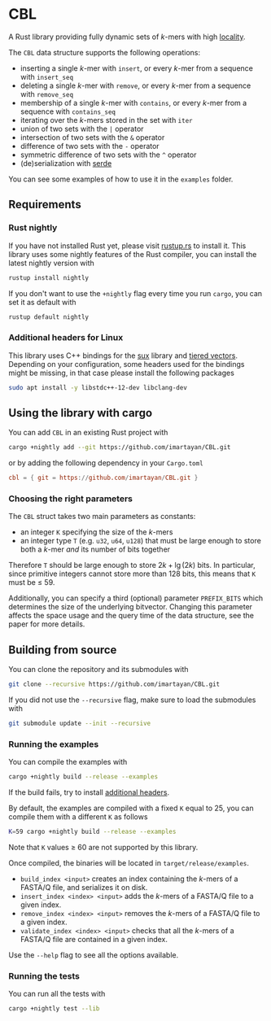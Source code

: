 # CBL

A Rust library providing fully dynamic sets of *k*-mers with high [locality](https://en.wikipedia.org/wiki/Locality_of_reference).

The `CBL` data structure supports the following operations:
- inserting a single *k*-mer with `insert`, or every *k*-mer from a sequence with `insert_seq`
- deleting a single *k*-mer with `remove`, or every *k*-mer from a sequence with `remove_seq`
- membership of a single *k*-mer with `contains`, or every *k*-mer from a sequence with `contains_seq`
- iterating over the *k*-mers stored in the set with `iter`
- union of two sets with the `|` operator
- intersection of two sets with the `&` operator
- difference of two sets with the `-` operator
- symmetric difference of two sets with the `^` operator
- (de)serialization with [serde](https://serde.rs/)

You can see some examples of how to use it in the `examples` folder.

## Requirements

### Rust nightly

If you have not installed Rust yet, please visit [rustup.rs](https://rustup.rs/) to install it.
This library uses some nightly features of the Rust compiler, you can install the latest nightly version with
```sh
rustup install nightly
```

If you don't want to use the `+nightly` flag every time you run `cargo`, you can set it as default with
```sh
rustup default nightly
```

### Additional headers for Linux

This library uses C++ bindings for the [sux](https://github.com/vigna/sux) library and [tiered vectors](https://github.com/mettienne/tiered-vector).
Depending on your configuration, some headers used for the bindings might be missing, in that case please install the following packages
```sh
sudo apt install -y libstdc++-12-dev libclang-dev
```

## Using the library with cargo

You can add `CBL` in an existing Rust project with
```sh
cargo +nightly add --git https://github.com/imartayan/CBL.git
```
or by adding the following dependency in your `Cargo.toml`
```toml
cbl = { git = https://github.com/imartayan/CBL.git }
```

### Choosing the right parameters

The `CBL` struct takes two main parameters as constants:
- an integer `K` specifying the size of the *k*-mers
- an integer type `T` (e.g. `u32`, `u64`, `u128`) that must be large enough to store both a *k*-mer *and* its number of bits together

Therefore `T` should be large enough to store $2k + \lg(2k)$ bits.
In particular, since primitive integers cannot store more than 128 bits, this means that `K` must be ≤ 59.

Additionally, you can specify a third (optional) parameter `PREFIX_BITS` which determines the size of the underlying bitvector.
Changing this parameter affects the space usage and the query time of the data structure, see the paper for more details.

## Building from source

You can clone the repository and its submodules with
```sh
git clone --recursive https://github.com/imartayan/CBL.git
```

If you did not use the `--recursive` flag, make sure to load the submodules with
```sh
git submodule update --init --recursive
```

### Running the examples

You can compile the examples with
```sh
cargo +nightly build --release --examples
```
If the build fails, try to install [additional headers](#additional-headers-for-linux).

By default, the examples are compiled with a fixed `K` equal to 25, you can compile them with a different `K` as follows
```sh
K=59 cargo +nightly build --release --examples
```
Note that `K` values ≥ 60 are not supported by this library.

Once compiled, the binaries will be located in `target/release/examples`.
- `build_index <input>` creates an index containing the *k*-mers of a FASTA/Q file, and serializes it on disk.
- `insert_index <index> <input>` adds the *k*-mers of a FASTA/Q file to a given index.
- `remove_index <index> <input>` removes the *k*-mers of a FASTA/Q file to a given index.
- `validate_index <index> <input>` checks that all the *k*-mers of a FASTA/Q file are contained in a given index.

Use the `--help` flag to see all the options available.

### Running the tests

You can run all the tests with
```sh
cargo +nightly test --lib
```
